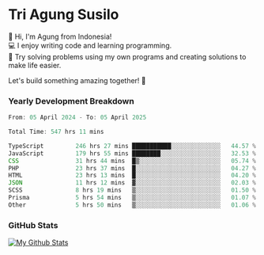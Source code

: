 # Tri Agung Susilo

👋 Hi, I'm Agung from Indonesia!<br>
💻 I enjoy writing code and learning programming.<br>
🧠 Try solving problems using my own programs and creating solutions to make life easier.

Let's build something amazing together! 🚀

### Yearly Development Breakdown

<!--START_SECTION:waka-->

```TypeScript JavaScript PHP
From: 05 April 2024 - To: 05 April 2025

Total Time: 547 hrs 11 mins

TypeScript         246 hrs 27 mins ███████████░░░░░░░░░░░░░░   44.57 %
JavaScript         179 hrs 55 mins ████████░░░░░░░░░░░░░░░░░   32.53 %
CSS                31 hrs 44 mins  █▒░░░░░░░░░░░░░░░░░░░░░░░   05.74 %
PHP                23 hrs 37 mins  █░░░░░░░░░░░░░░░░░░░░░░░░   04.27 %
HTML               23 hrs 13 mins  █░░░░░░░░░░░░░░░░░░░░░░░░   04.20 %
JSON               11 hrs 12 mins  ▓░░░░░░░░░░░░░░░░░░░░░░░░   02.03 %
SCSS               8 hrs 19 mins   ▒░░░░░░░░░░░░░░░░░░░░░░░░   01.50 %
Prisma             5 hrs 54 mins   ▒░░░░░░░░░░░░░░░░░░░░░░░░   01.07 %
Other              5 hrs 50 mins   ▒░░░░░░░░░░░░░░░░░░░░░░░░   01.06 %
```

<!--END_SECTION:waka-->

### GitHub Stats

[![My Github Stats](https://github-readme-stats.vercel.app/api?username=triagung128&show_icons=true&hide=contribs,issues&count_private=true&theme=tokyonight)](https://github.com/triagung128)

<!-- [![Top Langs](https://github-readme-stats.vercel.app/api/top-langs/?username=triagung128&layout=compact)](https://github.com/triagung128) -->
